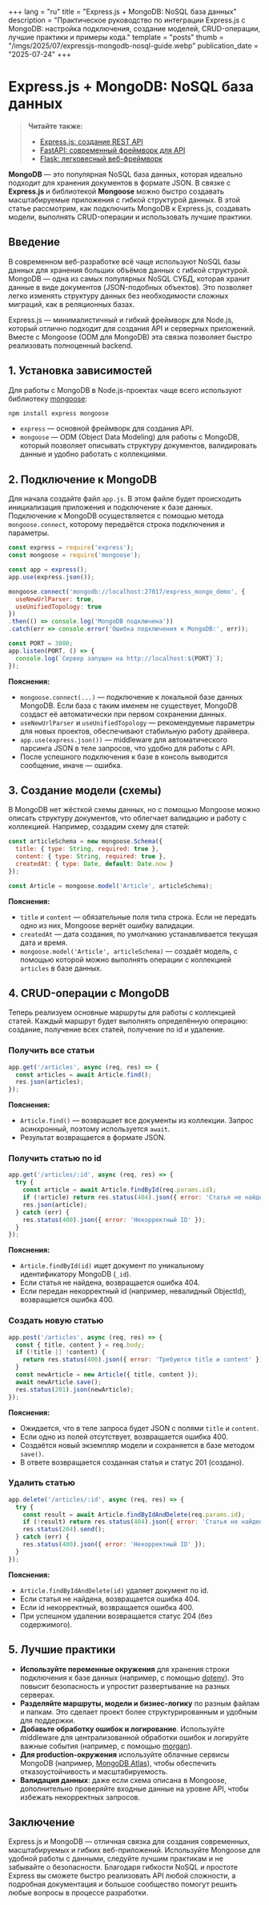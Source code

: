 +++
lang = "ru"
title = "Express.js + MongoDB: NoSQL база данных"
description = "Практическое руководство по интеграции Express.js с MongoDB: настройка подключения, создание моделей, CRUD-операции, лучшие практики и примеры кода."
template = "posts"
thumb = "/imgs/2025/07/expressjs-mongodb-nosql-guide.webp"
publication_date = "2025-07-24"
+++

# Express.js + MongoDB: NoSQL база данных

> **Читайте также:**
> - [Express.js: создание REST API](/posts/2025/07/expressjs-rest-api-guide)
> - [FastAPI: современный фреймворк для API](/posts/fastapi-modern-api-framework)
> - [Flask: легковесный веб-фреймворк](/posts/flask-lightweight-web-framework)

**MongoDB** — это популярная NoSQL база данных, которая идеально подходит для хранения документов в формате JSON. В связке с **Express.js** и библиотекой **Mongoose** можно быстро создавать масштабируемые приложения с гибкой структурой данных. В этой статье рассмотрим, как подключить MongoDB к Express.js, создавать модели, выполнять CRUD-операции и использовать лучшие практики.

## Введение

В современном веб-разработке всё чаще используют NoSQL базы данных для хранения больших объёмов данных с гибкой структурой. MongoDB — одна из самых популярных NoSQL СУБД, которая хранит данные в виде документов (JSON-подобных объектов). Это позволяет легко изменять структуру данных без необходимости сложных миграций, как в реляционных базах.

Express.js — минималистичный и гибкий фреймворк для Node.js, который отлично подходит для создания API и серверных приложений. Вместе с Mongoose (ODM для MongoDB) эта связка позволяет быстро реализовать полноценный backend.

## 1. Установка зависимостей

Для работы с MongoDB в Node.js-проектах чаще всего используют библиотеку [mongoose](https://mongoosejs.com/):

```bash
npm install express mongoose
```

- `express` — основной фреймворк для создания API.
- `mongoose` — ODM (Object Data Modeling) для работы с MongoDB, который позволяет описывать структуру документов, валидировать данные и удобно работать с коллекциями.

## 2. Подключение к MongoDB

Для начала создайте файл `app.js`. В этом файле будет происходить инициализация приложения и подключение к базе данных. Подключение к MongoDB осуществляется с помощью метода `mongoose.connect`, которому передаётся строка подключения и параметры.

```js
const express = require('express');
const mongoose = require('mongoose');

const app = express();
app.use(express.json());

mongoose.connect('mongodb://localhost:27017/express_mongo_demo', {
  useNewUrlParser: true,
  useUnifiedTopology: true
})
.then(() => console.log('MongoDB подключена'))
.catch(err => console.error('Ошибка подключения к MongoDB:', err));

const PORT = 3000;
app.listen(PORT, () => {
  console.log(`Сервер запущен на http://localhost:${PORT}`);
});
```

**Пояснения:**
- `mongoose.connect(...)` — подключение к локальной базе данных MongoDB. Если база с таким именем не существует, MongoDB создаст её автоматически при первом сохранении данных.
- `useNewUrlParser` и `useUnifiedTopology` — рекомендуемые параметры для новых проектов, обеспечивают стабильную работу драйвера.
- `app.use(express.json())` — middleware для автоматического парсинга JSON в теле запросов, что удобно для работы с API.
- После успешного подключения к базе в консоль выводится сообщение, иначе — ошибка.

## 3. Создание модели (схемы)

В MongoDB нет жёсткой схемы данных, но с помощью Mongoose можно описать структуру документов, что облегчает валидацию и работу с коллекцией. Например, создадим схему для статей:

```js
const articleSchema = new mongoose.Schema({
  title: { type: String, required: true },
  content: { type: String, required: true },
  createdAt: { type: Date, default: Date.now }
});

const Article = mongoose.model('Article', articleSchema);
```

**Пояснения:**
- `title` и `content` — обязательные поля типа строка. Если не передать одно из них, Mongoose вернёт ошибку валидации.
- `createdAt` — дата создания, по умолчанию устанавливается текущая дата и время.
- `mongoose.model('Article', articleSchema)` — создаёт модель, с помощью которой можно выполнять операции с коллекцией `articles` в базе данных.

## 4. CRUD-операции с MongoDB

Теперь реализуем основные маршруты для работы с коллекцией статей. Каждый маршрут будет выполнять определённую операцию: создание, получение всех статей, получение по id и удаление.

### Получить все статьи

```js
app.get('/articles', async (req, res) => {
  const articles = await Article.find();
  res.json(articles);
});
```

**Пояснения:**
- `Article.find()` — возвращает все документы из коллекции. Запрос асинхронный, поэтому используется `await`.
- Результат возвращается в формате JSON.

### Получить статью по id

```js
app.get('/articles/:id', async (req, res) => {
  try {
    const article = await Article.findById(req.params.id);
    if (!article) return res.status(404).json({ error: 'Статья не найдена' });
    res.json(article);
  } catch (err) {
    res.status(400).json({ error: 'Некорректный ID' });
  }
});
```

**Пояснения:**
- `Article.findById(id)` ищет документ по уникальному идентификатору MongoDB (`_id`).
- Если статья не найдена, возвращается ошибка 404.
- Если передан некорректный id (например, невалидный ObjectId), возвращается ошибка 400.

### Создать новую статью

```js
app.post('/articles', async (req, res) => {
  const { title, content } = req.body;
  if (!title || !content) {
    return res.status(400).json({ error: 'Требуются title и content' });
  }
  const newArticle = new Article({ title, content });
  await newArticle.save();
  res.status(201).json(newArticle);
});
```

**Пояснения:**
- Ожидается, что в теле запроса будет JSON с полями `title` и `content`.
- Если одно из полей отсутствует, возвращается ошибка 400.
- Создаётся новый экземпляр модели и сохраняется в базе методом `save()`.
- В ответе возвращается созданная статья и статус 201 (создано).

### Удалить статью

```js
app.delete('/articles/:id', async (req, res) => {
  try {
    const result = await Article.findByIdAndDelete(req.params.id);
    if (!result) return res.status(404).json({ error: 'Статья не найдена' });
    res.status(204).send();
  } catch (err) {
    res.status(400).json({ error: 'Некорректный ID' });
  }
});
```

**Пояснения:**
- `Article.findByIdAndDelete(id)` удаляет документ по id.
- Если статья не найдена, возвращается ошибка 404.
- Если id некорректный, возвращается ошибка 400.
- При успешном удалении возвращается статус 204 (без содержимого).

## 5. Лучшие практики

- **Используйте переменные окружения** для хранения строки подключения к базе данных (например, с помощью [dotenv](https://www.npmjs.com/package/dotenv)). Это повысит безопасность и упростит развертывание на разных серверах.
- **Разделяйте маршруты, модели и бизнес-логику** по разным файлам и папкам. Это сделает проект более структурированным и удобным для поддержки.
- **Добавьте обработку ошибок и логирование**. Используйте middleware для централизованной обработки ошибок и логируйте важные события (например, с помощью [morgan](https://www.npmjs.com/package/morgan)).
- **Для production-окружения** используйте облачные сервисы MongoDB (например, [MongoDB Atlas](https://www.mongodb.com/atlas)), чтобы обеспечить отказоустойчивость и масштабируемость.
- **Валидация данных**: даже если схема описана в Mongoose, дополнительно проверяйте входные данные на уровне API, чтобы избежать некорректных запросов.

## Заключение

Express.js и MongoDB — отличная связка для создания современных, масштабируемых и гибких веб-приложений. Используйте Mongoose для удобной работы с данными, следуйте лучшим практикам и не забывайте о безопасности. Благодаря гибкости NoSQL и простоте Express вы сможете быстро реализовать API любой сложности, а подробная документация и большое сообщество помогут решить любые вопросы в процессе разработки. 